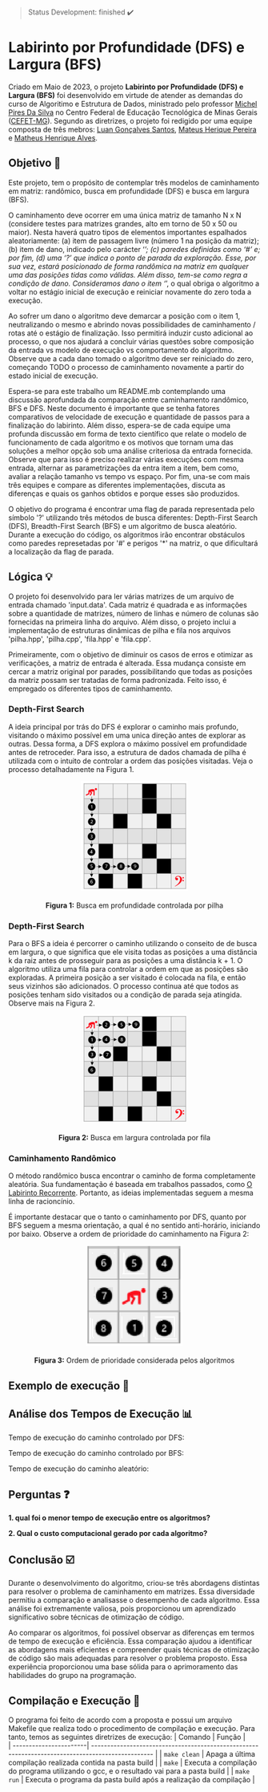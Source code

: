 > Status Development: finished :heavy_check_mark:

# Labirinto por Profundidade (DFS) e Largura (BFS)

Criado em Maio de 2023, o projeto <strong>Labirinto por Profundidade (DFS) e Largura (BFS)</strong> foi desenvolvido em virtude de atender as demandas do curso de Algoritimo e Estrutura de Dados, ministrado pelo professor <a href="https://www.linkedin.com/in/michelpiressilva/?originalSubdomain=br" target="_blank">Michel Pires Da Silva</a> no Centro Federal de Educação Tecnológica de Minas Gerais (<a href="https://www.divinopolis.cefetmg.br/" target="_blank">CEFET-MG</a>). Segundo as diretrizes, o projeto foi redigido por uma equipe composta de três mebros: <a href="https://github.com/LuanLuL/" target="_blank">Luan Gonçalves Santos</a>, <a href="https://github.com/teuswx" target="_blank">Mateus Herique Pereira</a> e <a href="https://github.com/MatheuAlves/" target="_blank">Matheus Henrique Alves</a>.

## Objetivo 🎯

Este projeto, tem o propósito de contemplar três modelos de caminhamento em matriz: randômico, busca em profundidade (DFS) e busca em largura (BFS).

O caminhamento deve ocorrer em uma única matriz de tamanho N x N (considere testes para matrizes grandes, alto em torno de 50 x 50 ou maior). Nesta haverá quatro tipos de elementos importantes espalhados aleatoriamente: (a) item de passagem livre (número 1 na posição da matriz); (b) item de dano, indicado pelo carácter ‘*’; (c) paredes definidas como ‘#’ e; por fim, (d) uma ‘?’ que indica o ponto de parada da exploração. Esse, por sua vez, estará posicionado de forma randômica na matriz em qualquer uma das posições tidas como válidas. Além disso, tem-se como regra a condição de dano. Consideramos dano o item ‘*’, o qual obriga o algoritmo a voltar no estágio inicial de execução e reiniciar novamente do zero toda a execução.

Ao sofrer um dano o algoritmo deve demarcar a posição com o item 1, neutralizando o mesmo e abrindo novas possibilidades de caminhamento / rotas até o estágio de finalização. Isso permitirá induzir custo adicional ao processo, o que nos ajudará a concluir várias questões sobre composição da entrada vs modelo de execução vs comportamento do algoritmo. Observe que a cada dano tomado o algoritmo deve ser reiniciado do zero, começando TODO o processo de caminhamento novamente a partir do estado inicial de execução.

Espera-se para este trabalho um README.mb contemplando uma discussão aprofundada da comparação entre caminhamento randômico, BFS e DFS. Neste documento é importante que se tenha fatores comparativos de velocidade de execução e quantidade de passos para a finalização do labirinto. Além disso, espera-se de cada equipe uma profunda discussão em forma de texto científico que relate o modelo de funcionamento de cada algoritmo e os motivos que tornam uma das soluções a melhor opção sob uma análise criteriosa da entrada fornecida. Observe que para isso é preciso realizar várias execuções com mesma entrada, alternar as parametrizações da entra item a item, bem como, avaliar a relação tamanho vs tempo vs espaço. Por fim, una-se com mais três equipes e compare as diferentes implementações, discuta as diferenças e quais os ganhos obtidos e porque esses são produzidos.

O objetivo do programa é encontrar uma flag de parada representada pelo símbolo '?' utilizando três métodos de busca diferentes: Depth-First Search (DFS), Breadth-First Search (BFS) e um algoritmo de busca aleatório. Durante a execução do código, os algoritmos irão encontrar obstáculos como paredes represetadas por '#' e perigos '*' na matriz, o que dificultará a localização da flag de parada.

## Lógica :bulb:

O projeto foi desenvolvido para ler várias matrizes de um arquivo de entrada chamado 'input.data'. Cada matriz é quadrada e as informações sobre a quantidade de matrizes, número de linhas e número de colunas são fornecidas na primeira linha do arquivo. Além disso, o projeto inclui a implementação de estruturas dinâmicas de pilha e fila nos arquivos 'pilha.hpp', 'pilha.cpp', 'fila.hpp' e 'fila.cpp'.

Primeiramente, com o objetivo de diminuir os casos de erros e otimizar as verificações, a matriz de entrada é alterada. Essa mudança consiste em cercar a matriz original por parades, possibilitando que todas as posições da matriz possam ser tratadas de forma padronizada. Feito isso, é empregado os diferentes tipos de caminhamento.

### Depth-First Search

A ideia principal por trás do DFS é explorar o caminho mais profundo, visitando o máximo possível em uma unica direção antes de explorar as outras. Dessa forma, a DFS explora o máximo possível em profundidade antes de retroceder. Para isso, a estrutura de dados chamada de pilha é utilizada com o intuito de controlar a ordem das posições visitadas. Veja o processo detalhadamente na Figura 1.
<br>
<p align="center">
    <img src="img/Figura_1-DFS.png" />
    <br><br><strong>Figura 1:</strong> Busca em profundidade controlada por pilha
</p>

### Depth-First Search

Para o BFS a ideia é percorrer  o caminho utilizando o conseito de  de busca em largura, o que significa que ele visita todas as posições a uma distância k da raiz antes de prosseguir para as posições a uma distância k + 1. O algoritmo utiliza uma fila para controlar a ordem em que as posições são exploradas. A primeira posição a ser visitado é colocada na fila, e então seus vizinhos são adicionados. O processo continua até que todos as posições tenham sido visitados ou a condição de parada seja atingida. Observe mais na Figura 2.
<br>
<p align="center">
    <img src="img/Figura_2-BFS.png" />
    <br><br><strong>Figura 2:</strong> Busca em largura controlada por fila
</p>

### Caminhamento Randômico

O método randômico busca encontrar o caminho de forma completamente aleatória. Sua fundamentação é baseada em trabalhos passados, como [O Labirinto Recorrente](https://github.com/teuswx/O-Labirinto-Recorrente/blob/master/README.md). Portanto, as ideias implementadas seguem a mesma linha de racioncínio.


É importante destacar que o tanto o caminhamento por DFS, quanto por BFS seguem a mesma orientação, a qual é no sentido anti-horário, iniciando por baixo. Observe a ordem de prioridade do caminhamento na Figura 2:
<br>
<p align="center">
    <img src="img/Figura_3-Orientacao.png" />
    <br><br><strong>Figura 3:</strong> Ordem de prioridade considerada pelos algoritmos
</p>


## Exemplo de execução :hammer: 

<!--COLOCAR FIGURA DO output junto com os tempos de execução-->

## Análise dos Tempos de Execução :bar_chart:

Tempo de execução do caminho controlado por DFS:

<!--COLOCAR FIGURA DO TEMPO DE EXECUÇÃO-->

Tempo de execução do caminho controlado por BFS:

<!--COLOCAR FIGURA DO TEMPO DE EXECUÇÃO-->

Tempo de execução do caminho aleatório:

<!--COLOCAR FIGURA DO TEMPO DE EXECUÇÃO-->

## Perguntas ❓

**1. qual foi o menor tempo de execução entre os algoritmos?**

**2. Qual o custo computacional gerado por cada algoritmo?**

## Conclusão :ballot_box_with_check:

Durante o desenvolvimento do algoritmo, criou-se três abordagens distintas para resolver o problema de caminhamento em matrizes. Essa diversidade permitiu a comparação e analisasse o desempenho de cada algoritmo. Essa análise foi extremamente valiosa, pois proporcionou um aprendizado significativo sobre técnicas de otimização de código.

Ao comparar os algoritmos, foi possível observar as diferenças em termos de tempo de execução e eficiência. Essa comparação ajudou a identificar as abordagens mais eficientes e compreender quais técnicas de otimização de código são mais adequadas para resolver o problema proposto. Essa experiência proporcionou uma base sólida para o aprimoramento das habilidades do grupo na programação.

## Compilação e Execução :electric_plug:

O programa foi feito de acordo com a proposta e possui um arquivo Makefile que realiza todo o procedimento de compilação e execução. Para tanto, temos as seguintes diretrizes de execução:
| Comando                |  Função                                                                                           |                     
| -----------------------| ------------------------------------------------------------------------------------------------- |
|  `make clean`          | Apaga a última compilação realizada contida na pasta build                                        |
|  `make`                | Executa a compilação do programa utilizando o gcc, e o resultado vai para a pasta build           |
|  `make run`            | Executa o programa da pasta build após a realização da compilação                                 |


